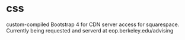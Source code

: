 # css
custom-compiled Bootstrap 4 for CDN server access for squarespace.
Currently being requested and serverd at eop.berkeley.edu/advising
